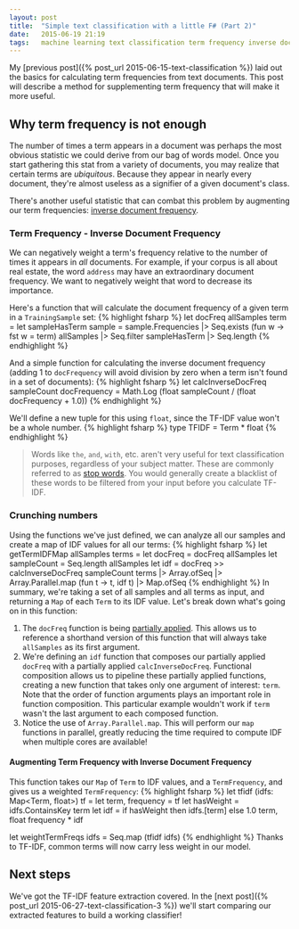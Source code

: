 ```yaml
---
layout: post
title:  "Simple text classification with a little F# (Part 2)"
date:   2015-06-19 21:19
tags:	machine learning text classification term frequency inverse document frequency tfidf
---
```

My [previous post]({% post_url 2015-06-15-text-classification %}) laid out the basics for calculating term frequencies from text documents. This post will describe a method for supplementing term frequency that will make it more useful.

## Why term frequency is not enough

The number of times a term appears in a document was perhaps the most obvious statistic we could derive from our bag of words model. Once you start gathering this stat from a variety of documents, you may realize that certain terms are *ubiquitous*. Because they appear in nearly every document, they're almost useless as a signifier of a given document's class.

There's another useful statistic that can combat this problem by augmenting our term frequencies: [inverse document frequency](https://en.wikipedia.org/wiki/Tf–idf).

### Term Frequency - Inverse Document Frequency

We can negatively weight a term's frequency relative to the number of times it appears in *all* documents. For example, if your corpus is all about real estate, the word `address` may have an extraordinary document frequency. We want to negatively weight that word to decrease its importance.

Here's a function that will calculate the document frequency of a given term in a `TrainingSample` set:
{% highlight fsharp %}
let docFreq allSamples term =
    let sampleHasTerm sample = sample.Frequencies |> Seq.exists (fun w -> fst w = term)
    allSamples |> Seq.filter sampleHasTerm |> Seq.length
{% endhighlight %}

And a simple function for calculating the inverse document frequency (adding 1 to `docFrequency` will avoid division by zero when a term isn't found in a set of documents):
{% highlight fsharp %}
let calcInverseDocFreq sampleCount docFrequency = 
    Math.Log (float sampleCount / (float docFrequency + 1.0))
{% endhighlight %}

We'll define a new tuple for this using `float`, since the TF-IDF value won't be a whole number.
{% highlight fsharp %}
type TFIDF = Term * float
{% endhighlight %}

> Words like `the`, `and`, `with`, etc. aren't very useful for text classification purposes, regardless of your subject matter. These are commonly referred to as [stop words](https://en.wikipedia.org/wiki/Stop_words). You would generally create a blacklist of these words to be filtered from your input before you calculate TF-IDF.

### Crunching numbers

Using the functions we've just defined, we can analyze all our samples and create a map of IDF values for all our terms:
{% highlight fsharp %}
let getTermIDFMap allSamples terms =
    let docFreq = docFreq allSamples
    let sampleCount = Seq.length allSamples
    let idf = docFreq >> calcInverseDocFreq sampleCount
    terms
    |> Array.ofSeq
    |> Array.Parallel.map (fun t -> t, idf t)
    |> Map.ofSeq
{% endhighlight %}
In summary, we're taking a set of all samples and all terms as input, and returning a `Map` of each `Term` to its IDF value. Let's break down what's going on in this function:

1.	The `docFreq` function is being [partially applied](https://en.wikipedia.org/wiki/Partial_application). This allows us to reference a shorthand version of this function that will always take `allSamples` as its first argument.
2.	We're defining an `idf` function that composes our partially applied `docFreq` with a partially applied `calcInverseDocFreq`. Functional composition allows us to pipeline these partially applied functions, creating a new function that takes only one argument of interest: `term`. Note that the order of function arguments plays an important role in function composition. This particular example wouldn't work if `term` wasn't the last argument to each composed function.
3.	Notice the use of `Array.Parallel.map`. This will perform our `map` functions in parallel, greatly reducing the time required to compute IDF when multiple cores are available!

#### Augmenting Term Frequency with Inverse Document Frequency

This function takes our `Map` of `Term` to IDF values, and a `TermFrequency`, and gives us a weighted `TermFrequency`:
{% highlight fsharp %}
let tfidf (idfs: Map<Term, float>) tf =
    let term, frequency = tf
    let hasWeight = idfs.ContainsKey term
    let idf = if hasWeight then idfs.[term] else 1.0
    term, float frequency * idf

let weightTermFreqs idfs = Seq.map (tfidf idfs)
{% endhighlight %}
Thanks to TF-IDF, common terms will now carry less weight in our model.

## Next steps

We've got the TF-IDF feature extraction covered. In the [next post]({% post_url 2015-06-27-text-classification-3 %}) we'll start comparing our extracted features to build a working classifier!